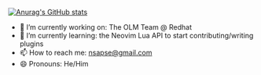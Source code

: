 
[![Anurag's GitHub stats](https://github-readme-stats.vercel.app/api?username=nsapse&theme=nord)](https://github.com/anuraghazra/github-readme-stats)

- 🔭 I’m currently working on: The OLM Team @ Redhat
- 🌱 I’m currently learning: the Neovim Lua API to start contributing/writing plugins
- 📫 How to reach me: nsapse@gmail.com
- 😄 Pronouns: He/Him
<!--
**nsapse/nsapse** is a ✨ _special_ ✨ repository because its `README.md` (this file) appears on your GitHub profile.

Here are some ideas to get you started:

- 🔭 I’m currently working on ...
- 🌱 I’m currently learning ...
- 👯 I’m looking to collaborate on ...
- 🤔 I’m looking for help with ...
- 💬 Ask me about ...
- 📫 How to reach me: ...
- 😄 Pronouns: ...
- ⚡ Fun fact: ...
-->
